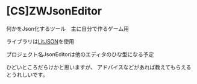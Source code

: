 # [CS]ZWJsonEditor

何かをJson化するツール　主に自分で作るゲーム用

ライブラリは[LitJSON](http://lbv.github.io/litjson/)を使用

プロジェクト名JsonEditorは他のエディタのひな型になる予定

ひどいところだらけかと思いますが、
アドバイスなどがあれば教えてもらえるとうれしいです。


